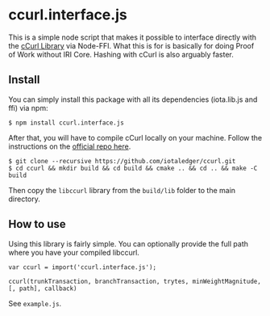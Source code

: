 # ccurl.interface.js

This is a simple node script that makes it possible to interface directly with the [cCurl Library](#https://github.com/iotaledger/ccurl) via Node-FFI. What this is for is basically for doing Proof of Work without IRI Core. Hashing with cCurl is also arguably faster.

## Install

You can simply install this package with all its dependencies (iota.lib.js and ffi) via npm:
```
$ npm install ccurl.interface.js
```

After that, you will have to compile cCurl locally on your machine. Follow the instructions on the [official repo here](#https://github.com/iotaledger/ccurl).
```
$ git clone --recursive https://github.com/iotaledger/ccurl.git
$ cd ccurl && mkdir build && cd build && cmake .. && cd .. && make -C build
```

Then copy the `libccurl` library from the `build/lib` folder to the main directory.


## How to use

Using this library is fairly simple. You can optionally provide the full path where you have your compiled libccurl. 

```
var ccurl = import('ccurl.interface.js');

ccurl(trunkTransaction, branchTransaction, trytes, minWeightMagnitude, [, path], callback)
```

See `example.js`.
